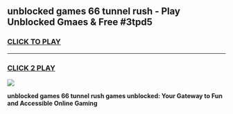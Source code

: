 
## unblocked games 66 tunnel rush - Play Unblocked Gmaes & Free #3tpd5
<h3>
<a href="https://news.freeplayer.one?title=unblocked_games_66_tunnel_rush&ref=24F">CLICK TO PLAY</a></h3>
<hr>

<h3>
<a href="https://news.freeplayer.one?title=unblocked_games_66_tunnel_rush&ref=24F">CLICK 2 PLAY</a>
  
</h3>

<a href="https://news.freeplayer.one?title=unblocked_games_66_tunnel_rush&ref=24F/"><img src="https://clearcache.store/games.png"></a>


**unblocked games 66 tunnel rush games unblocked: Your Gateway to Fun and Accessible Online Gaming**
